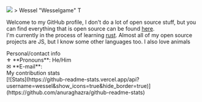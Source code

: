 <img src="https://github.com/Wessel/Wessel/blob/master/assets/banner.jpg">
> Wessel "Wesselgame" T <discord@go2it.eu>

Welcome to my GitHub profile, I don't do a lot of open source stuff, but you can find everything that is open source can be found [here](https://github.com/PassTheWessel?tab=repositories&q=&type=public).<br/>
I'm currently in the process of learning [rust](https://rust-lang.org). Almost all of my open source projects are JS, but I know some other languages too. I also love animals <br/>

<detail>
  <summary>Personal/contact info</summary>
  ⚜ **Pronouns**: He/Him <br/>
  ✉ **E-mail**: <mailto:discord@go2it.eu> <br/>
<detail>
  <summary>My contribution stats</summary>
  [![Stats](https://github-readme-stats.vercel.app/api?username=wessel&show_icons=true&hide_border=true)](https://github.com/anuraghazra/github-readme-stats)
</detail>

<!--
**PassTheWessel/PassTheWessel** is a ✨ _special_ ✨ repository because its `README.md` (this file) appears on your GitHub profile.

Here are some ideas to get you started:

- 🔭 I’m currently working on ...
- 🌱 I’m currently learning ...
- 👯 I’m looking to collaborate on ...
- 🤔 I’m looking for help with ...
- 💬 Ask me about ...
- 📫 How to reach me: ...
- 😄 Pronouns: ...
- ⚡ Fun fact: ...
-->
